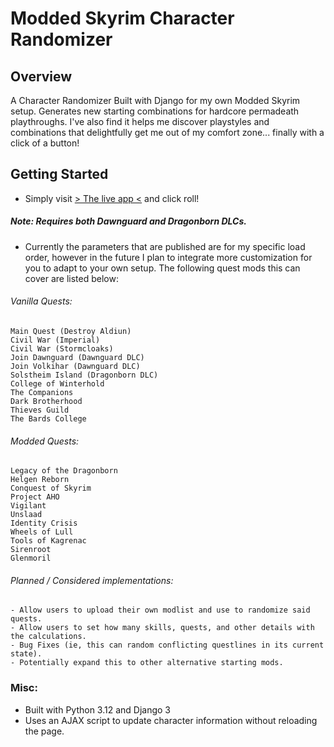 
# Modded Skyrim Character Randomizer

## Overview
A Character Randomizer Built with Django for my own Modded Skyrim setup. Generates new starting combinations for hardcore permadeath playthroughs. I've also find it helps me discover playstyles and combinations that delightfully get me out of my comfort zone... finally with a click of a button!

## Getting Started

- Simply visit [> The live app <](https://realmlorkhanchargen-9469f78ddf76.herokuapp.com) and click roll!

##### Note: Requires both Dawnguard and Dragonborn DLCs.

- Currently the parameters that are published are for my specific load order, however in the future I plan to integrate more customization for you to adapt to your own setup. The following quest mods this can cover are listed below:

###### Vanilla Quests:
    Main Quest (Destroy Aldiun)
    Civil War (Imperial)
    Civil War (Stormcloaks)
    Join Dawnguard (Dawnguard DLC)
    Join Volkihar (Dawnguard DLC)
    Solstheim Island (Dragonborn DLC)
    College of Winterhold
    The Companions
    Dark Brotherhood
    Thieves Guild
    The Bards College

###### Modded Quests:
    Legacy of the Dragonborn
    Helgen Reborn
    Conquest of Skyrim
    Project AHO
    Vigilant
    Unslaad
    Identity Crisis
    Wheels of Lull
    Tools of Kagrenac
    Sirenroot
    Glenmoril

###### Planned / Considered implementations:
    - Allow users to upload their own modlist and use to randomize said quests.
    - Allow users to set how many skills, quests, and other details with the calculations.
    - Bug Fixes (ie, this can random conflicting questlines in its current state).
    - Potentially expand this to other alternative starting mods.
    

### Misc:

- Built with Python 3.12 and Django 3
- Uses an AJAX script to update character information without reloading the page.


